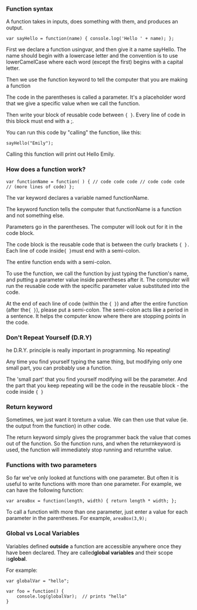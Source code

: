 ### Function syntax

A function takes in inputs, does something with them, and produces an output.

`var sayHello = function(name) { console.log('Hello ' + name); };`

First we declare a function usingvar, and then give it a name sayHello. The name should begin with a lowercase letter and the convention is to use lowerCamelCase where each word \(except the first\) begins with a capital letter.

Then we use the function keyword to tell the computer that you are making a function

The code in the parentheses is called a parameter. It's a placeholder word that we give a specific value when we call the function.

Then write your block of reusable code between `{ }`. Every line of code in this block must end with a ;.

You can run this code by "calling" the function, like this:

`sayHello("Emily");`

Calling this function will print out Hello Emily.

### How does a function work?

`var functionName = function( ) { // code code code // code code code // (more lines of code) };`

The var keyword declares a variable named functionName.

The keyword function tells the computer that functionName is a function and not something else.

Parameters go in the parentheses. The computer will look out for it in the code block.

The code block is the reusable code that is between the curly brackets `{ }.` Each line of code inside`{ }`must end with a semi-colon.

The entire function ends with a semi-colon.

To use the function, we call the function by just typing the function's name, and putting a parameter value inside parentheses after it. The computer will run the reusable code with the specific parameter value substituted into the code.

At the end of each line of code \(within the `{ }`\) and after the entire function \(after the`{ }`\), please put a semi-colon. The semi-colon acts like a period in a sentence. It helps the computer know where there are stopping points in the code.

### Don't Repeat Yourself \(D.R.Y\)

he D.R.Y. principle is really important in programming. No repeating!

Any time you find yourself typing the same thing, but modifying only one small part, you can probably use a function.

The 'small part' that you find yourself modifying will be the parameter. And the part that you keep repeating will be the code in the reusable block - the code inside `{ }`

### Return keyword

Sometimes, we just want it toreturn a value. We can then use that value \(ie. the output from the function\) in other code.

The return keyword simply gives the programmer back the value that comes out of the function. So the function runs, and when the returnkeyword is used, the function will immediately stop running and returnthe value.

### Functions with two parameters

So far we've only looked at functions with one parameter. But often it is useful to write functions with more than one parameter. For example, we can have the following function:

`var areaBox = function(length, width) { return length * width; };`

To call a function with more than one parameter, just enter a value for each parameter in the parentheses. For example, `areaBox(3,9);`

### **Global vs Local Variables**

Variables defined **outside** a function are accessible anywhere once they have been declared. They are called**global variables** and their scope is**global**.

For example:

```
var globalVar = "hello";

var foo = function() {
    console.log(globalVar);  // prints "hello"
}
```

